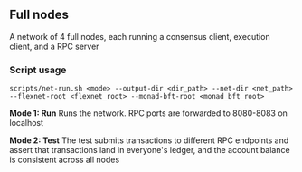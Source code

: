 ## Full nodes

A network of 4 full nodes, each running a consensus client, execution client, and a RPC server

### Script usage
```
scripts/net-run.sh <mode> --output-dir <dir_path> --net-dir <net_path> --flexnet-root <flexnet_root> --monad-bft-root <monad_bft_root>
```
**Mode 1: Run** 
Runs the network. RPC ports are forwarded to 8080-8083 on localhost

**Mode 2: Test**
The test submits transactions to different RPC endpoints and assert that transactions land in everyone's ledger, and the account balance is consistent across all nodes
